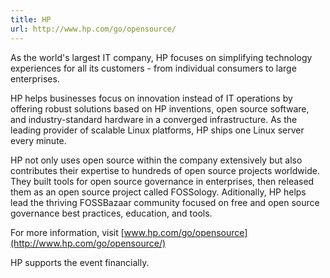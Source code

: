 ```yaml
---
title: HP
url: http://www.hp.com/go/opensource/
---
```

As the world's largest IT company, HP focuses on simplifying technology
experiences for all its customers - from individual consumers to large
enterprises.

HP helps businesses focus on innovation instead of IT operations by offering
robust solutions based on HP inventions, open source software, and
industry-standard hardware in a converged infrastructure. As the
leading provider of scalable Linux platforms, HP ships one Linux server every
minute.

HP not only uses open source within the company extensively but also
contributes their expertise to hundreds of open source projects worldwide. They
built tools for open source governance in enterprises, then released
them as an open source project called FOSSology. Aditionally, HP helps lead the
thriving FOSSBazaar community focused on free and open source governance best
practices, education, and tools.

For more information, visit [www.hp.com/go/opensource](http://www.hp.com/go/opensource/)

HP supports the event financially.
